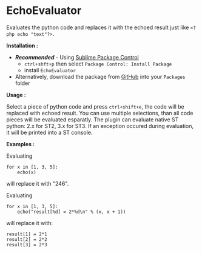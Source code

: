 EchoEvaluator
=============

Evaluates the python code and replaces it with the echoed result just like `<?php echo "text"?>`.

**Installation :**

- **_Recommended_** - Using [Sublime Package Control](http://wbond.net/sublime_packages/package_control "Sublime Package Control")
    - `ctrl+shft+p` then select `Package Control: Install Package`
    - install `EchoEvaluator`
- Alternatively, download the package from [GitHub](https://github.com/Monnoroch/EchoEvaluator "EchoEvaluator") into your `Packages` folder

**Usage :**

Select a piece of python code and press `ctrl+shift+e`, the code will be replaced with echoed result. You can use multiple selections, than all code pieces will be evaluated esparatly.
The plugin can evaluate native ST python: 2.x for ST2, 3.x for ST3.
If an exception occured during evaluation, it will be printed into a ST console.

**Examples :**

Evaluating

```
for x in [1, 3, 5]:
    echo(x)
```
    
will replace it with "246".


Evaluating

```
for x in [1, 3, 5]:
    echo("result[%d] = 2*%d\n" % (x, x + 1))
```
    
will replace it with:

```
result[1] = 2*1
result[2] = 2*2
result[3] = 2*3
```
